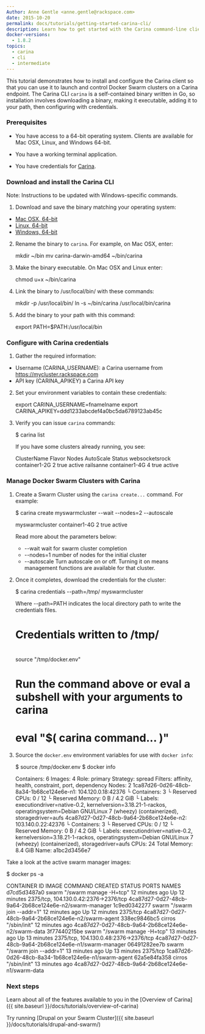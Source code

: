 ```yaml
---
Author: Anne Gentle <anne.gentle@rackspace.com>
date: 2015-10-20
permalink: docs/tutorials/getting-started-carina-cli/
description: Learn how to get started with the Carina command-line client (CLI) by installing, configuring, and performing commands
docker-versions:
  - 1.8.2
topics:
  - carina
  - cli
  - intermediate
---
```


This tutorial demonstrates how to install and configure the Carina client so that you can use it to launch and control Docker Swarm clusters on a Carina endpoint. The Carina CLI ``carina`` is a self-contained binary written in Go, so installation involves downloading a binary, making it executable, adding it to your path, then configuring with credentials.

### Prerequisites

* You have access to a 64-bit operating system. Clients are available for Mac OSX, Linux, and Windows 64-bit.

* You have a working terminal application.

* You have credentials for [Carina](https://mycluster.rackspace.com).

### Download and install the Carina CLI

Note: Instructions to be updated with Windows-specific commands. 

1. Download and save the binary matching your operating system:

* [Mac OSX, 64-bit](https://github.com/rackerlabs/carina/releases/download/0.3.1/carina-darwin-amd64)
* [Linux, 64-bit](https://github.com/rackerlabs/carina/releases/download/0.3.1/carina-linux-amd64)
* [Windows, 64-bit](https://github.com/rackerlabs/carina/releases/download/0.3.1/carina.exe)

2. Rename the binary to `carina`. For example, on Mac OSX, enter:

   mkdir ~/bin
   mv carina-darwin-amd64 ~/bin/carina

3. Make the binary executable. On Mac OSX and Linux enter:

    chmod u+x ~/bin/carina

3. Link the binary to /usr/local/bin/ with these commands:

   mkdir -p /usr/local/bin/
   ln -s ~/bin/carina /usr/local/bin/carina 

4. Add the binary to your path with this command:

    export PATH=$PATH:/usr/local/bin

### Configure with Carina credentials

1. Gather the required information:

* Username (CARINA_USERNAME): a Carina username from https://mycluster.rackspace.com
* API key (CARINA_APIKEY) a Carina API key

2. Set your environment variables to contain these credentials:

   export CARINA_USERNAME=fnamelname
   export CARINA_APIKEY=ddd1233abcdef4a0bc5da6789123ab45c

3. Verify you can issue `carina` commands:

   $ carina list

   If you have some clusters already running, you see:

   ClusterName       Flavor           Nodes    AutoScale    Status
   websocketsrock    container1-2G    2        true         active
   railsanne         container1-4G    4        true         active

### Manage Docker Swarm Clusters with Carina

1. Create a Swarm Cluster using the `carina create...` command. For example:

   $ carina create myswarmcluster --wait --nodes=2 --autoscale
   
   myswarmcluster    container1-4G    2    true    active
   
   Read more about the parameters below:
   * --wait       wait for swarm cluster completion
   * --nodes=1    number of nodes for the initial cluster
   * --autoscale  Turn autoscale on or off. Turning it on means management functions are available for that cluster.

2. Once it completes, download the credentials for the cluster:

   $ carina credentials --path=/tmp/ myswarmcluster

   Where --path=PATH indicates the local directory path to write the credentials files.

   #
   # Credentials written to /tmp/
   #
   source "/tmp/docker.env"
   # Run the command above or eval a subshell with your arguments to carina
   #   eval "$( carina command... )"

3. Source the `docker.env` environment variables for use with `docker info`:

   $ source /tmp/docker.env
   $ docker info

   Containers: 6
   Images: 4
   Role: primary
   Strategy: spread
   Filters: affinity, health, constraint, port, dependency
   Nodes: 2
    1ca87d26-0d26-48cb-8a34-1b68ce124e6e-n1: 104.120.0.18:42376
     └ Containers: 3
     └ Reserved CPUs: 0 / 12
     └ Reserved Memory: 0 B / 4.2 GiB
     └ Labels: executiondriver=native-0.2, kernelversion=3.18.21-1-rackos, operatingsystem=Debian GNU/Linux 7 (wheezy) (containerized), storagedriver=aufs
    4ca87d27-0d27-48cb-9a64-2b68ce124e6e-n2: 103.140.0.22:42376
     └ Containers: 3
     └ Reserved CPUs: 0 / 12
     └ Reserved Memory: 0 B / 4.2 GiB
     └ Labels: executiondriver=native-0.2, kernelversion=3.18.21-1-rackos, operatingsystem=Debian GNU/Linux 7 (wheezy) (containerized), storagedriver=aufs
   CPUs: 24
   Total Memory: 8.4 GiB
   Name: a1bc2d3456e7

Take a look at the active swarm manager images:

   $ docker ps -a


   CONTAINER ID        IMAGE               COMMAND                  CREATED             STATUS              PORTS                                   NAMES
   d7cd5d3487a0        swarm               "/swarm manage -H=tcp"   12 minutes ago      Up 12 minutes       2375/tcp, 104.130.0.42:2376->2376/tcp   4ca87d27-0d27-48cb-9a64-2b68ce124e6e-n2/swarm-manager
   1c9ed0342277        swarm               "/swarm join --addr=1"   12 minutes ago      Up 12 minutes       2375/tcp                                4ca87d27-0d27-48cb-9a64-2b68ce124e6e-n2/swarm-agent
   338ec9846bc5        cirros              "/sbin/init"             12 minutes ago                                                                  4ca87d27-0d27-48cb-9a64-2b68ce124e6e-n2/swarm-data
   3f77440215be        swarm               "/swarm manage -H=tcp"   13 minutes ago      Up 13 minutes       2375/tcp, 104.130.0.48:2376->2376/tcp   4ca87d27-0d27-48cb-9a64-2b68ce124e6e-n1/swarm-manager
   06491282ee7b        swarm               "/swarm join --addr=1"   13 minutes ago      Up 13 minutes       2375/tcp                                1ca87d26-0d26-48cb-8a34-1b68ce124e6e-n1/swarm-agent
   62a5e84fa358        cirros              "/sbin/init"             13 minutes ago                                                                  4ca87d27-0d27-48cb-9a64-2b68ce124e6e-n1/swarm-data


### Next steps

Learn about all of the features available to you in the [Overview of Carina]({{ site.baseurl }}/docs/tutorials/overview-of-carina)

Try running [Drupal on your Swarm Cluster]({{ site.baseurl }}/docs/tutorials/drupal-and-swarm/)
